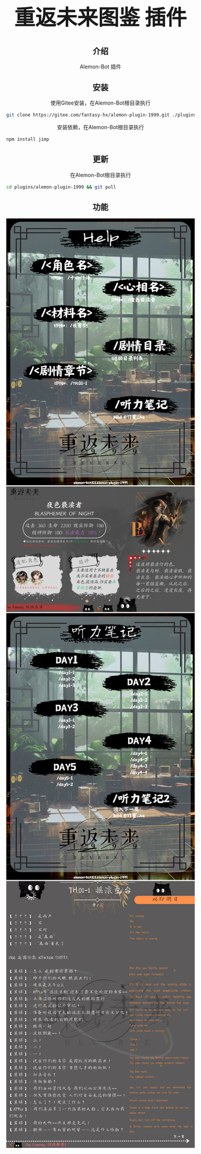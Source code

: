 # <div align="center"><h1 align="center">重返未来图鉴 插件</h1></div>
## <div align="center">介绍</div>

<div align="center">Alemon-Bot 插件</div>

## <div align="center">安装</div>

<div align="center">使用Gitee安装，在Alemon-Bot根目录执行</div>

```sh
git clone https://gitee.com/fantasy-hx/alemon-plugin-1999.git ./plugins/alemon-plugin-1999
```
<div align="center">安装依赖，在Alemon-Bot根目录执行</div>

```sh
npm install jimp
```
## <div align="center">更新</div>

<div align="center">在Alemon-Bot根目录执行</div>

```sh
cd plugins/alemon-plugin-1999 && git pull
```
## <div align="center">功能</div>
![输入图片说明](resources/assets/img/help/%E8%8F%9C%E5%8D%95.png)
![输入图片说明](resources/assets/img/%E5%9B%BE%E9%89%B4/%E5%BF%83%E7%9B%B8/%E5%A4%9C%E8%89%B2%E4%BA%B5%E6%B8%8E%E8%80%85.png)
![正在更新](resources/assets/img/help/%E5%90%AC%E5%8A%9B%E7%AC%94%E8%AE%B0.jpg)
![输入图片说明](resources/assets/img/%E5%89%A7%E6%83%85/TH.01-1.png)
